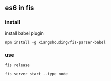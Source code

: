 ## es6 in fis

### install

install babel plugin

```
npm install -g xiangshouding/fis-parser-babel
```

### use

```
fis release
```

```
fis server start --type node
```
